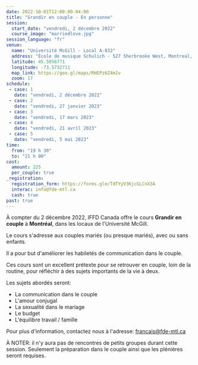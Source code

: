 ```yaml
---
date: 2022-10-01T12:00:00-04:00
title: "Grandir en couple - En personne"
session:
  start_date: "vendredi, 2 décembre 2022"
  course_image: "marriedlove.jpg"
session_language: "fr"
venue:
  name: "Université McGill - Local A-832"
  address: "École de musique Schulich - 527 Sherbrooke West, Montreal, Quebec, H3A 1E3"
  latitude: 45.5056771
  longitude: -73.5732711
  map_link: https://goo.gl/maps/RHEPz6Z4m1v
  zoom: 17
schedule:
 - case: 1
   date: "vendredi, 2 décembre 2022"
 - case: 2
   date: "vendredi, 27 janvier 2023"
 - case: 3
   date: "vendredi, 17 mars 2023"
 - case: 4
   date: "vendredi, 21 avril 2023"
 - case: 5
   date: "vendredi, 5 mai 2023"
time:
  from: "19 h 30"
  to: "21 h 00"
cost:
  amount: 225
  per_couple: true
_registration:
  registration_form: https://forms.gle/TdTYyV3KjcGLCnX3A
  interac: info@fde-mtl.ca
  cash: true
past: true
---
```


À compter du 2 décembre 2022, IFFD Canada offre le cours **Grandir en
couple** à **Montréal**, dans les locaux de l'Université McGill.

Le cours s'adresse aux couples mariés (ou presque mariés), avec ou sans enfants.

Il a pour but d'améliorer les habiletés de communication dans le couple.

Ces cours sont un excellent prétexte pour se retrouver en couple, loin de la routine, pour réfléchir à des sujets importants de la vie à deux.

Les sujets abordés seront:

* La communication dans le couple
* L'amour conjugal
* La sexualité dans le mariage
* Le budget
* L'équilibre travail / famille

Pour plus d'information, contactez nous à l'adresse: <a href="mailto:francais@fde-mtl.ca">francais@fde-mtl.ca</a>

À NOTER: il n'y aura pas de rencontres de petits groupes durant cette session. Seulement la préparation dans le couple ainsi que les plénières seront requises.
